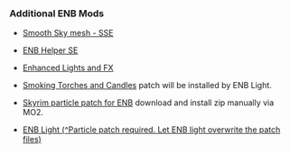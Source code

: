 ### Additional ENB Mods ###

- [Smooth Sky mesh - SSE](https://www.nexusmods.com/skyrimspecialedition/mods/18350)

- [ENB Helper SE](https://www.nexusmods.com/skyrimspecialedition/mods/23174)

- [Enhanced Lights and FX](https://www.nexusmods.com/skyrimspecialedition/mods/2424)

- [Smoking Torches and Candles](https://www.nexusmods.com/skyrimspecialedition/mods/8607) patch
  will be installed by ENB Light.

- [Skyrim particle patch for ENB](http://enbseries.enbdev.com/forum/viewtopic.php?f=6&t=1499)
  download and install zip manually via MO2.

- [ENB Light (^Particle patch required. Let ENB light overwrite the patch files)](https://www.nexusmods.com/skyrimspecialedition/mods/22574)
